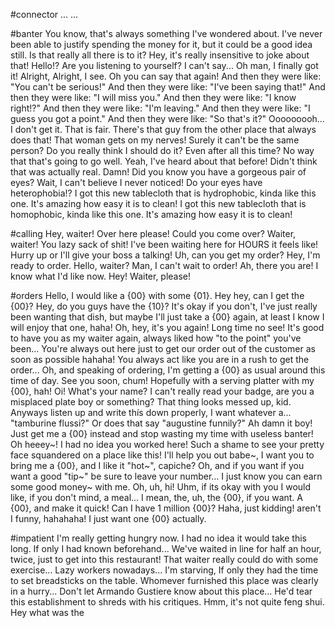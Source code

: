 #connector
 ... ... 

#banter
You know, that's always something I've wondered about.
I've never been able to justify spending the money for it, but it could be a good idea still.
Is that really all there is to it?
Hey, it's really insensitive to joke about that!
Hello!? Are you listening to yourself?
I can't say...
Oh man, I finally got it!
Alright, Alright, I see.
Oh you can say that again!
And then they were like: "You can't be serious!"
And then they were like: "I've been saying that!"
And then they were like: "I will miss you."
And then they were like: "I know right!?"
And then they were like: "I'm leaving."
And then they were like: "I guess you got a point."
And then they were like: "So that's it?"
Ooooooooh...
I don't get it.
That is fair.
There's that guy from the other place that always does that!
That woman gets on my nerves!
Surely it can't be the same person?
Do you really think I should do it? Even after all this time?
No way that that's going to go well.
Yeah, I've heard about that before!
Didn't think that was actually real. Damn!
Did you know you have a gorgeous pair of eyes?
Wait, I can't believe I never noticed!
Do your eyes have heterophobia!?
I got this new tablecloth that is hydrophobic, kinda like this one. It's amazing how easy it is to clean!
I got this new tablecloth that is homophobic, kinda like this one. It's amazing how easy it is to clean!


#calling
Hey, waiter! Over here please! Could you come over?
Waiter, waiter!
You lazy sack of shit! I've been waiting here for HOURS it feels like! Hurry up or I'll give your boss a talking!
Uh, can you get my order?
Hey, I'm ready to order.
Hello, waiter?
Man, I can't wait to order!
Ah, there you are! I know what I'd like now.
Hey!
Waiter, please!

#orders
Hello, I would like a {00} with some {01}.
Hey hey, can I get the {00}?
Hey, do you guys have the {10}? It's okay if you don't, I've just really been wanting that dish, but maybe I'll just take a {00} again, at least I know I will enjoy that one, haha!
Oh, hey, it's you again! Long time no see! It's good to have you as my waiter again, always liked how "to the point" you've been... You're always out here just to get our order out of the customer as soon as possible hahaha! You always act like you are in a rush to get the order... Oh, and speaking of ordering, I'm getting a {00} as usual around this time of day. See you soon, chum! Hopefully with a serving platter with my {00}, hah!
Oi! What's your name? I can't really read your badge, are you a misplaced plate boy or something? That thing looks messed up, kid. Anyways listen up and write thís down properly, I want whatever a... "tamburine flussi?" Or does that say "augustine funnily?" Ah damn it boy! Just get me a {00} instead and stop wasting my time with useless banter!
Oh heeey~! I had no idea you worked here! Such a shame to see your pretty face squandered on a place like this! I'll help you out babe~, I want you to bring me a {00}, and I like it "hot~", capiche? Oh, and if you want if you want a good "tip~" be sure to leave your number... I just know you can earn some good money~ with me.
Oh, uh, hi! Uhm, if its okay with you I would like, if you don't mind, a meal... I mean, the, uh, the {00}, if you want.
A {00}, and make it quick!
Can I have 1 million {00}? Haha, just kidding! aren't I funny, hahahaha! I just want one {00} actually.

#impatient
I'm really getting hungry now.
I had no idea it would take this long.
If only I had known beforehand...
We've waited in line for half an hour, twice, just to get into this restaurant!
That waiter really could do with some exercise...
Lazy workers nowadays...
I'm starving, If only they had the time to set breadsticks on the table.
Whomever furnished this place was clearly in a hurry...
Don't let Armando Gustiere know about this place... He'd tear this establishment to shreds with his critiques.
Hmm, it's not quite feng shui.
Hey what was the 
